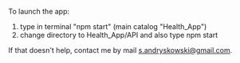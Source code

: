 To launch the app:
1. type in terminal "npm start" (main catalog "Health_App")
2. change directory to Health_App/API and also type npm start

If that doesn't help, contact me by mail s.andryskowski@gmail.com.
